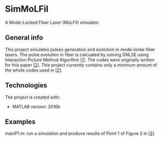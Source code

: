 # SimMoLFil
A Mode-Locked Fiber Laser (MoLFil) simulator.

## General info
This project simulates pulses generation and evolution in mode-locke fiber lasers.
The pulse evolution in fiber is calcuated by solving GNLSE using Interaction Picture Method Algorithm [[1](https://ieeexplore.ieee.org/abstract/document/6153336)].
The codes were originally written for this paper [[2](https://www.osapublishing.org/oe/abstract.cfm?uri=oe-25-4-4414)].
This project currently contains only a minimum amount of the whole codes used in [[2](https://www.osapublishing.org/oe/abstract.cfm?uri=oe-25-4-4414)].

## Technologies
The project is created with:
* MATLAB version: 2016b

## Examples
mainP1.m: run a simulation and produce results of Point 1 of Figure 2 in [[2](https://www.osapublishing.org/oe/abstract.cfm?uri=oe-25-4-4414)].
